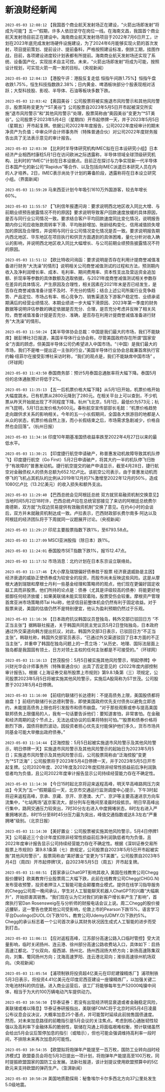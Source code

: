 # 新浪财经新闻
`2023-05-03 12:08:12` 【我国首个商业航天发射场正在建设，“火箭出场即发射”将成为可能”】五一”假期，许多人依旧坚守在岗位一线。在海南文昌，我国首个商业航天发射场目前正在建设中。海南商业航天发射场项目于2022年7月6日开工，计划在2023年底完成发射场硬件设施建设，为了2024年6月能够实现火箭的首次发射，项目提前策划、提前设计、提前备料，严格按照建设标准，倒排工期，挂图作战，目前，各项建设进度较计划表都有所提前。海南商业航天发射场还实现了系统、设备国产化，实现技术自主可控。未来，“火箭出场即发射”将成为可能，按照设计规划，可实现火箭一周一发的目标。（央视新闻）

`2023-05-03 12:04:13` 【港股午评：港股反复走低 恒指午间跌1.75%】恒指午盘收跌1.75%，恒生科技指数跌2.38%；日内黄金、啤酒板块部分个股表现相对活跃；大型科技股、影视、半导体、石油等板块多数下跌。

`2023-05-03 12:03:42` 【奥园美谷：公司股票将被实施退市风险警示和其他风险警示，股票简称变更为“*ST美谷”】公司股票自2023年5月5日开市起被深交所实施“退市风险警示”和“其他风险警示”处理，股票简称由“奥园美谷”变更为“*ST美谷”。公司股票于2023年5月4日（星期四）开市起停牌一天，并于2023年5月5日（星期五）开市起复牌。依据公司2022年年度报告，公司2022年度经审计的期末净资产为负值；中审众环会计师事务所（特殊普通合伙）对公司2022年度财务报告出具了无法表示意见的审计报告。

`2023-05-03 12:03:30` 【比利时半导体研究机构IMEC拟在日本设研究小组】日本经济产业相西村康稔5月1日在访问欧洲之际透露称，半导体领域全球顶级研究机构、比利时的“IMEC”计划在日本设据点。目前正在探讨与力争实现新一代半导体日本国产化的新公司“Rapidus”等合作、以及包括向IMEC派遣日本研究人员在内的人才培养。2日，IMEC表示尚处于计划的筹备阶段，透露称将在日本设立研究小组。（界面新闻）

`2023-05-03 11:59:20` 马来西亚计划今年吸引1610万外国游客，较去年增长60%。

`2023-05-03 11:55:57` 【飞利信年报遭问询：要求说明西北地区收入同比大增、与前期业绩预告披露情况不符的原因】要求说明导致客户回款速度放缓的具体原因，是否与同行业公司情况一致。要求结合客户平均回款速度同比变化情况，说明报告期内你公司应收账款周转率下滑、平均账龄增加、账龄结构变化、信用减值损失增加的原因及合理性，并说明与同行业公司情况变化情况是否一致。要求说明报告期内西北地区、华东地区在项目执行和供货方面遇到的具体困难，量化分析对收入确认的影响，并说明西北地区收入同比大幅增长、与公司前期业绩预告披露情况不符的原因。

`2023-05-03 11:51:12` 【欧比特收问询函：要求说明是否存在利用计提商誉减值准备进行财务“大洗澡”的情形】说明相关公司商誉减值测试的过程和方法，预测期内收入及净利润增长率、成本、毛利率、期间费用率、资本性支出及营运资金追加额、折现率等参数的具体数额及选取依据，与2021年度商誉减值测试相关参数存在差异的具体情况、产生原因及合理性，相关因素在2021年末是否已经发生，是否存在商誉减值准备计提不及时、不充分的情形；结合上述公司所属行业竞争趋势、产品定位、市场占有率、核心竞争力、销售渠道及下游客户稳定性、业绩承诺期满后的经营业绩情况、本期业绩进一步大幅下滑原因、2023年第一季度的财务数据等说明评估参数的确定依据是否充分、合理，是否充分考虑并反映了相关风险，商誉减值准备计提是否充分、准确，是否存在利用计提商誉减值准备进行财务“大洗澡”的情形。

`2023-05-03 11:50:24` 【美半导体协会总裁：中国是我们最大的市场，我们不能缺席】据彭博社3日报道，美国半导体行业协会称，尽管美国政府存在所谓“国家安全”方面的顾虑，但美国半导体公司仍希望进入中国市场。“（中国）是我们最大的市场，我们不是唯一提出这一主张的行业，”美国半导体行业协会总裁兼首席执行官约翰·纽菲尔在接受彭博社采访时称，“我们的观点是，我们不能缺席中国市场” 。（环球网）

`2023-05-03 11:43:50` 泰国商务部：预计5月泰国总通胀率将大幅下降。泰国5月份的总体通胀预计将低于2%。

`2023-05-03 11:35:13` 【五一后机票价格大幅下降】从5月1日开始，机票价格开始大幅度跳水。已有机票从2800元降到了280元。在相关平台上可以查到，不少机票从昨天开始就出现了不同程度下降。杭州飞北京，5月1日，最低价为573元；杭州飞昆明，5月1日出发价格为600元。春秋航空宣传部部长毛懿：“机票价格趋势走向跟供求关系的影响相关。今年的五一小长假期间，全国各大旅游目的地都是人从众的状态，机票价格自然上涨，而小长假结束之后，市场需求急剧减少，价格自然也会回落”。（杭州日报）

`2023-05-03 11:34:16` 印度10年期基准国债收益率跌至2022年4月27日以来的最低水平。

`2023-05-03 11:30:21` 【印度捷行航空申请破产，称普惠发动机故障导致其机队停飞】印度捷行航空（Go First）5月2日申请破产，将其大约一半的机队停飞归咎于“有故障的”普惠发动机。捷行航空提交的破产申请显示，截至4月28日，捷行航空对金融债权人的债务总额为652.1亿卢比。该航空公司表示，由于普惠发动机而停飞的飞机占其机队的比例从2019年12月的7%激增至2022年12月的50%，造成1080亿卢比（13.2亿美元）的收入损失和额外支出。

`2023-05-03 11:29:40` 【巴西总统会见阿根廷总统 双方就贸易融资机制交换意见】当地时间5月2日18时许，巴西总统卢拉在总统官邸接见了来访的阿根廷总统费尔南德斯，双方就“为双边贸易提供有效融资机制”交换了意见。在约4小时的会谈后，双方并未就融资机制达成一致。卢拉表示，巴西财政部长费尔南多·阿达以及阿根廷的经济团队将于下周就同一议题展开讨论。（央视新闻）

`2023-05-03 11:29:27` 印尼主要股票指数下跌1%，至6793.58点。

`2023-05-03 11:27:09` MSCI亚洲股指（除日本）跌1%。

`2023-05-03 11:24:01` 泰国股市SET指数下跌1%，报1512.47点。

`2023-05-03 11:17:52` 市场消息：北约计划在日本东京设立联络处。

`2023-05-03 11:17:46` 【大小摩及瑞银偏好债券胜于股票 经济衰退威胁是主因】经济衰退的威胁正使债券成为较安全的投资，而股市尚未反映这些风险。这是从摩根大通到瑞银和摩根士丹利一些基金经理和策略师的观点，他们现在更偏好固定收益工具而非股票。他们所持的论点是：债券（尤其是评级较高的债券）将能更好地抵御任何经济放缓；如果美联储未能实现软着陆，股票受伤会较重。摩根资产管理首席亚洲市场策略师Tai Hui称，他坚信目前整体机会仍然有利于固定收益。对于股票来说，美国的估值仍然不是特别便宜，他认为盈利预期仍然过于乐观。

`2023-05-03 11:16:36` 【日本政府抗议韩国议员登独岛，韩外交部已驳回日方 “不正当主张”】据韩联社报道，关于韩国共同民主党议员5月2日登陆独岛，日本政府通过外交渠道向韩方提出抗议，对此，韩国外交部3日表示，已驳回日方“不正当主张”。韩联社称，韩国外交部官员表示，“已通过外交渠道驳回了日本方面的不正当主张”，并重申了韩国在独岛问题上的一贯立场：“从历史、地理、国际法层面上独岛都是我国固有领土，日方对领土主权的任何主张都是不可接受的。”（环球网）

`2023-05-03 11:16:13` 【世茂股份：5月5日被实施其他风险警示，明起停牌】中兴财光华会计师事务所（特殊普通合伙）出具了否定意见的《2022年度内部控制审计报告》。根据《上海证券交易所股票上市规则》第9.8.1条第（三）项规定，公司股票2023年5月5日将被实施其他风险警示，实施后A股简称为ST世茂。公司股票于2023年5月4日停牌。

`2023-05-03 11:16:00` 【前纽约联储行长达德利：不提高债务上限，美国股债都将崩盘！】前纽约联储行长达德利警告，即使美国政府优先支付债务以避免立即违约，未能提高债务上限也将引发股市和债市崩盘。“对于那些观察或参与提高美国联邦债务上限僵局的人，我有一句话要告诉他们：要知道害怕，非常害怕。在金融和经济周期的这个节点上，无法达成协议的后果将特别可怕。”“股票和债券价格将剧烈下跌，国债将剧烈波动，因投资者担心优先支付能保护他们多久，货币市场共同基金可能大举撤出政府债券。”

`2023-05-03 11:14:44` 【泛海控股：5月5日起被实施退市风险警示及其他风险警示，明日停牌一天】实施退市风险警示及其他风险警示的起始日为2023年5月5日；实施退市风险警示及其他风险警示后，公司股票简称由“泛海控股”变更为“*ST泛海”；公司股票将于2023年5月4日停牌一天，并于2023年5月5日开市起复牌。公司2020年度、2021年度及2022年度扣除非经常性损益前后净利润孰低者均为负值，且公司2022年度审计报告显示公司持续经营能力存在不确定性。

`2023-05-03 11:14:38` 【今日15时起北京将迎来返程高峰，明天早高峰路网压力突出】今天为“五一”假期最后一天，北京市交通运行监测调度中心提示，下午3时起将迎来返程高峰，京承、京藏、京开、京港澳、大广、京沪等主要高速进京方向车流集中，“七站两场”返京客流大，部分列车在晚间至凌晨时段抵京。明日早高峰出行集中，路网交通压力较突出，7时30分左右进入中度拥堵状态，8时左右进入严重拥堵状态，8时15分至8时45分压力最为突出，峰值交通指数或达8.3左右“严重拥堵”级别。（北京日报）

`2023-05-03 11:14:30` 【美好置业：公司股票被实施其他风险警示，5月4日停牌1天】公司最近三个会计年度扣除非经常性损益前后净利润孰低者均为负值，且2022年度审计报告显示公司持续经营能力存在不确定性。根据《深圳证券交易所股票上市规则》第9.8.1条第（七）款规定，公司股票自2023年5月5日开市起被实施“其他风险警示”，股票简称由“美好置业”变更为“ST美置”。公司股票自2023年5月4日（周四）开市起停牌1天，自2023年5月5日（周五）开市起复牌。

`2023-05-03 11:08:51` 【首家承认ChatGPT影响其收入 美国在线教育公司Chegg股价腰斩】欧美教育行业股票周二大幅下跌，此前在线教育公司Chegg(CHGG.N)发布营收预警，投资者押注人工智能可能会颠覆商业模式。提供在线学习指导服务的Chegg公司周一晚间承认，学生对人工智能聊天机器人ChatGPT的兴趣“大幅飙升”，开始损害其销售。“我们现在认为它对我们的新客户增长率产生了影响”，首席执行官Dan Rosensweig在与分析师的财报电话会议上说。周二Chegg的股价接近腰斩，这一警告也使其他公司受影响，伦敦上市的Pearson下跌15%，语言学习平台Duolingo(DUOL.O)下跌10%，教育公司Udemy(UDMY.O)下跌约5%。Chegg的承认标志着一个公司首次承认其财务状况因生成式人工智能的进步而受到打击。

`2023-05-03 11:06:11` 【应对返程高峰，江苏部分高速公路入口临时管控】受大流量影响，临时关闭扬州、连云港、徐州部分高速公路收费站入口，具体如下：启扬高速江都北、丁伙双向，瘦西湖、扬州北、扬州西润扬大桥方向；新扬高速陈集双向，刘集、蜀冈扬州方向；沈海高速罗阳、连云港北双向；淮徐高速徐州机场双向。（央视新闻）

`2023-05-03 11:05:54` 【浦项制铁将投资超4亿美元在印尼建镍精炼厂】浦项制铁5月3日表示，将投资4.41亿美元在印度尼西亚建设一座镍精炼厂，以加强关键二次电池材料的供应链。进入商业运营后，该工厂将能够每年生产52000吨镍中间体，相当于为大约100万辆电动汽车提供动力。

`2023-05-03 10:56:50` 【华泰证券：若没有出现经济明显衰退或者金融稳定风险，美联储或难以降息】华泰证券研报指出，美联储FOMC将于北京时间5月4日凌晨公布议息会议决议，大概率加息25个基点，并可能暂时延续此前抛售国债速度。然而，对未来加息路径的前瞻指引是5月会议的关注焦点。考虑到核心通胀韧性较强以及高利率下金融体系的脆弱性，联储在沟通上将面临艰难权衡，预计联储虽然会给出5月会议后暂停加息的指引（或暗示），但也可能会强调维持高利率一段时间，不排除未来再次加息的可能性。

`2023-05-03 10:54:35` 【欧盟拟将炮弹年产能提至一百万枚，国防工业转向战时经济模式】欧盟委员会将在5月3日提出一项计划，将炮弹年产能提高至100万枚，同时提振欧盟国家的国防工业发展。法新社报道，该计划提议使用欧盟预算中的5亿欧元来支持欧盟的弹药生产。（澎湃新闻）

`2023-05-03 10:50:28` 美国地质勘探局：秘鲁埃尔卡尔多西北方向37公里处发生5.0级地震。

